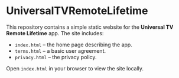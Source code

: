 # UniversalTVRemoteLifetime

This repository contains a simple static website for the **Universal TV Remote Lifetime** app. The site includes:

- `index.html` &ndash; the home page describing the app.
- `terms.html` &ndash; a basic user agreement.
- `privacy.html` &ndash; the privacy policy.

Open `index.html` in your browser to view the site locally.
